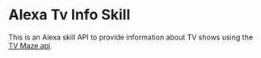 # Alexa Tv Info Skill

This is an Alexa skill API to provide information about TV shows using the <a href="http://www.tvmaze.com/api" target="_blank">TV Maze api</a>.
